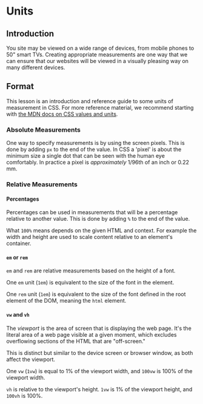# Units

## Introduction

You site may be viewed on a wide range of devices, from mobile phones to 50" smart TVs. Creating appropriate measurements are one way that we can ensure that our websites will be viewed in a visually pleasing way on many different devices.

## Format

This lesson is an introduction and reference guide to some units of measurement in CSS. For more reference material, we recommend starting with [the MDN docs on CSS values and units](https://developer.mozilla.org/en-US/docs/Web/CSS/CSS_Values_and_Units).

### Absolute Measurements

One way to specify measurements is by using the screen pixels. This is done by adding `px` to the end of the value.  In CSS a 'pixel' is about the minimum size a single dot that can be seen with the human eye comfortably.  In practice a pixel is _approximately_ 1/96th of an inch or 0.22 mm.

### Relative Measurements

#### Percentages

Percentages can be used in measurements that will be a percentage relative to another value. This is done by adding `%` to the end of the value.

What `100%` means depends on the given HTML and context.  For example the width and height are used to scale content relative to an element's container.

#### `em` or `rem`

`em` and `rem` are relative measurements based on the height of a font.

One `em` unit (`1em`) is equivalent to the size of the font in the element.

One `rem` unit (`1em`) is equivalent to the size of the font defined in the root element of the DOM, meaning the `html` element.

#### `vw` and `vh`

The _viewport_ is the area of screen that is displaying the web page. It's the literal area of a web page visible at a given moment, which excludes overflowing sections of the HTML that are "off-screen."

This is distinct but similar to the device screen or browser window, as both affect the viewport.

One `vw` (`1vw`) is equal to 1% of the viewport width, and `100vw` is 100% of the viewport width.

`vh` is relative to the viewport's height. `1vw` is 1% of the viewport height, and `100vh` is 100%.
